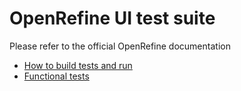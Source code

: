 # OpenRefine UI test suite

Please refer to the official OpenRefine documentation

-   [How to build tests and run](https://openrefine.org/docs/technical-reference/build-test-run/)
-   [Functional tests](https://openrefine.org/docs/technical-reference/functional-tests)
